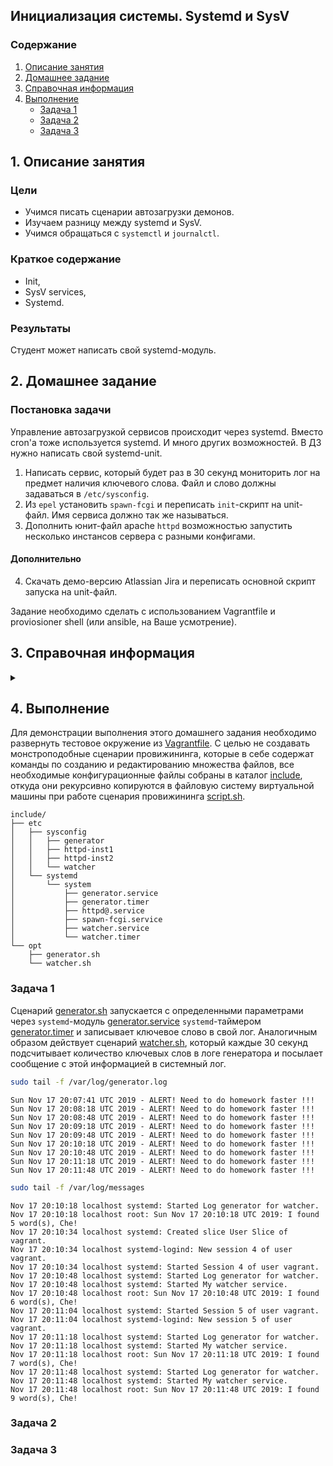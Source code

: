 ## Инициализация системы. Systemd и SysV
### Содержание
1. [Описание занятия](#description)  
2. [Домашнее задание](#homework)  
3. [Справочная информация](#info)  
4. [Выполнение](#exec)  
    - [Задача 1](#task1)  
    - [Задача 2](#task2)
    - [Задача 3](#task3)   

## 1. Описание занятия <a name="description"></a>
### Цели
- Учимся писать сценарии автозагрузки демонов.  
- Изучаем разницу между systemd и SysV.  
- Учимся обращаться с `systemctl` и `journalctl`.  

### Краткое содержание    
- Init,  
- SysV services,  
- Systemd.   

### Результаты  
Студент может написать свой systemd-модуль.

## 2. Домашнее задание  <a name="homework"></a>
### Постановка задачи 

Управление автозагрузкой сервисов происходит через systemd. Вместо cron'а тоже используется systemd. И много других возможностей. В ДЗ нужно написать свой systemd-unit.
1. Написать сервис, который будет раз в 30 секунд мониторить лог на предмет наличия ключевого слова. Файл и слово должны задаваться в `/etc/sysconfig`.  
2. Из `epel` установить `spawn-fcgi` и переписать `init`-скрипт на unit-файл. Имя сервиса должно так же называться.
3. Дополнить юнит-файл apache `httpd` возможностью запустить несколько инстансов сервера с разными конфигами.  
#### Дополнительно
4. Скачать демо-версию Atlassian Jira и переписать основной скрипт запуска на unit-файл.  

Задание необходимо сделать с использованием Vagrantfile и proviosioner shell (или ansible, на Ваше усмотрение). 

## 3. Справочная информация <a name="info"></a>  

<details>
    <summary></summary>

#### System V

`who -r` - Уровень запуска,  

`/etc/rc.local` - выполняется после того, как отработают все init-скрипты;  
`/etc/inittab` -   
`service sshd status` -  

#### systemd

`/usr/lib/systemd/system` - каталог системных модулей;  
`/etc/systemd/system` - каталог системной конфигурации;  
`/etc/systemd/systemd.conf` - основной конфигурационный файл;  

`systemctl cat unit` - просмотр исходного кода модуля unit;  
`systemctl list-jobs` - список текущих заданий;  
`systemctl list-units` - список активных модулей;  
`systemctl list-units --all` - список всех модулей;  
`systemctl list-units --full` - список активных модулей с отображением их полных имен;  

`systemctl reload unit` - перезагружает только конфигурацию модуля `unit`;  
`systemctl deamon-reload` - перезагружает конфигурацию всех модулей.  

`journalctl _SYSTEMD_UNIT=` - полный журнал модуля;  

```bash
systemd-analyze time
```
```console
Startup finished in 424ms (kernel) + 1.390s (initrd) + 7.598s (userspace) = 9.413s
```
```bash
systemd-analyze blame
```
```
          3.235s network.service
          2.579s dev-sda1.device
          2.572s sshd-keygen.service
          1.034s tuned.service
           939ms systemd-hwdb-update.service
           911ms postfix.service
           609ms swapfile.swap
           522ms systemd-vconsole-setup.service
           483ms chronyd.service
           472ms polkit.service
           464ms systemd-logind.service
           404ms rpcbind.service
           403ms rhel-dmesg.service
           380ms gssproxy.service
           319ms auditd.service
           240ms systemd-udevd.service
           190ms systemd-tmpfiles-setup.service
```

</details>

## 4. Выполнение <a name="exec"></a>  
Для демонстрации выполнения этого домашнего задания необходимо развернуть тестовое окружение из [Vagrantfile](https://github.com/che-a/OTUS_LinuxAdministrator/blob/master/lesson_08/Vagrantfile). С целью не создавать монстроподобные сценарии провижининга, которые в себе содержат команды по созданию и редактированию множества файлов, все необходимые конфигурационные файлы собраны в каталог [include](https://github.com/che-a/OTUS_LinuxAdministrator/tree/master/lesson_08/include), откуда они рекурсивно копируются в файловую систему виртуальной машины при работе сценария провижининга [script.sh](https://github.com/che-a/OTUS_LinuxAdministrator/blob/master/lesson_08/script.sh).
```console
include/
├── etc
│   ├── sysconfig
│   │   ├── generator
│   │   ├── httpd-inst1
│   │   ├── httpd-inst2
│   │   └── watcher
│   └── systemd
│       └── system
│           ├── generator.service
│           ├── generator.timer
│           ├── httpd@.service
│           ├── spawn-fcgi.service
│           ├── watcher.service
│           └── watcher.timer
└── opt
    ├── generator.sh
    └── watcher.sh
```


### Задача 1 <a name="task1"></a>  
Сценарий [generator.sh](https://github.com/che-a/OTUS_LinuxAdministrator/blob/master/lesson_08/include/opt/generator.sh) запускается с определенными параметрами через `systemd`-модуль [generator.service](https://github.com/che-a/OTUS_LinuxAdministrator/blob/master/lesson_08/include/etc/systemd/system/generator.service) `systemd`-таймером [generator.timer](https://github.com/che-a/OTUS_LinuxAdministrator/blob/master/lesson_08/include/etc/systemd/system/generator.timer) и записывает ключевое слово в свой лог. Аналогичным образом действует сценарий [watcher.sh](https://github.com/che-a/OTUS_LinuxAdministrator/blob/master/lesson_08/include/opt/watcher.sh), который каждые 30 секунд подсчитывает количество ключевых слов в логе генератора и посылает сообщение с этой информацией в системный лог.

```bash
sudo tail -f /var/log/generator.log  
```
```console
Sun Nov 17 20:07:41 UTC 2019 - ALERT! Need to do homework faster !!!
Sun Nov 17 20:08:18 UTC 2019 - ALERT! Need to do homework faster !!!
Sun Nov 17 20:08:48 UTC 2019 - ALERT! Need to do homework faster !!!
Sun Nov 17 20:09:18 UTC 2019 - ALERT! Need to do homework faster !!!
Sun Nov 17 20:09:48 UTC 2019 - ALERT! Need to do homework faster !!!
Sun Nov 17 20:10:18 UTC 2019 - ALERT! Need to do homework faster !!!
Sun Nov 17 20:10:48 UTC 2019 - ALERT! Need to do homework faster !!!
Sun Nov 17 20:11:18 UTC 2019 - ALERT! Need to do homework faster !!!
Sun Nov 17 20:11:48 UTC 2019 - ALERT! Need to do homework faster !!!
```

```bash
sudo tail -f /var/log/messages 
```
```console
Nov 17 20:10:18 localhost systemd: Started Log generator for watcher.
Nov 17 20:10:18 localhost root: Sun Nov 17 20:10:18 UTC 2019: I found 5 word(s), Che!
Nov 17 20:10:34 localhost systemd: Created slice User Slice of vagrant.
Nov 17 20:10:34 localhost systemd-logind: New session 4 of user vagrant.
Nov 17 20:10:34 localhost systemd: Started Session 4 of user vagrant.
Nov 17 20:10:48 localhost systemd: Started Log generator for watcher.
Nov 17 20:10:48 localhost systemd: Started My watcher service.
Nov 17 20:10:48 localhost root: Sun Nov 17 20:10:48 UTC 2019: I found 6 word(s), Che!
Nov 17 20:11:04 localhost systemd: Started Session 5 of user vagrant.
Nov 17 20:11:04 localhost systemd-logind: New session 5 of user vagrant.
Nov 17 20:11:18 localhost systemd: Started Log generator for watcher.
Nov 17 20:11:18 localhost systemd: Started My watcher service.
Nov 17 20:11:18 localhost root: Sun Nov 17 20:11:18 UTC 2019: I found 7 word(s), Che!
Nov 17 20:11:48 localhost systemd: Started Log generator for watcher.
Nov 17 20:11:48 localhost systemd: Started My watcher service.
Nov 17 20:11:48 localhost root: Sun Nov 17 20:11:48 UTC 2019: I found 9 word(s), Che!
```

### Задача 2 <a name="task2"></a>  


### Задача 3 <a name="task3"></a>  

